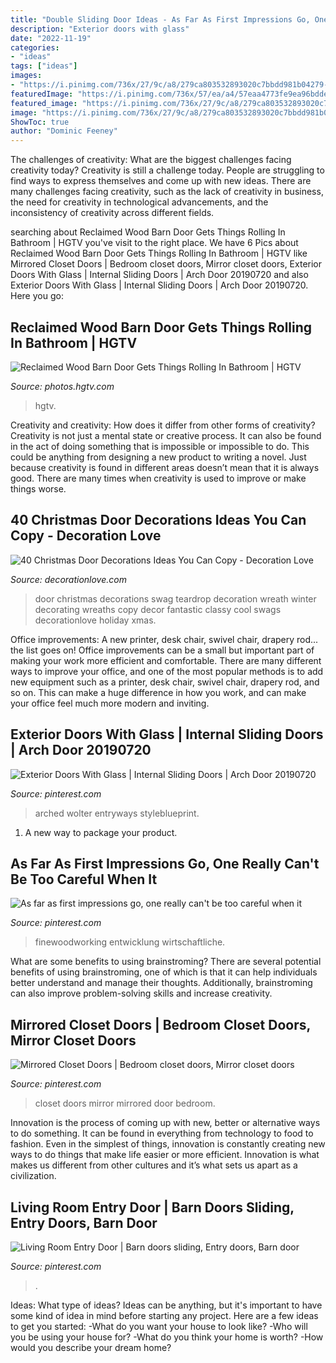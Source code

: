 ```yaml
---
title: "Double Sliding Door Ideas - As Far As First Impressions Go, One Really Can&#039;t Be Too Careful When It"
description: "Exterior doors with glass"
date: "2022-11-19"
categories:
- "ideas"
tags: ["ideas"]
images:
- "https://i.pinimg.com/736x/27/9c/a8/279ca803532893020c7bbdd981b04279--closet-mirror-mirrored-closet-doors.jpg"
featuredImage: "https://i.pinimg.com/736x/57/ea/a4/57eaa4773fe9ea96bdde44ff1d8497f2.jpg"
featured_image: "https://i.pinimg.com/736x/27/9c/a8/279ca803532893020c7bbdd981b04279--closet-mirror-mirrored-closet-doors.jpg"
image: "https://i.pinimg.com/736x/27/9c/a8/279ca803532893020c7bbdd981b04279--closet-mirror-mirrored-closet-doors.jpg"
ShowToc: true
author: "Dominic Feeney"
---
```



The challenges of creativity: What are the biggest challenges facing creativity today?
Creativity is still a challenge today. People are struggling to find ways to express themselves and come up with new ideas. There are many challenges facing creativity, such as the lack of creativity in business, the need for creativity in technological advancements, and the inconsistency of creativity across different fields.

	

		
searching about Reclaimed Wood Barn Door Gets Things Rolling In Bathroom | HGTV you've visit to the right place. We have 6 Pics about Reclaimed Wood Barn Door Gets Things Rolling In Bathroom | HGTV like Mirrored Closet Doors | Bedroom closet doors, Mirror closet doors, Exterior Doors With Glass | Internal Sliding Doors | Arch Door 20190720 and also Exterior Doors With Glass | Internal Sliding Doors | Arch Door 20190720. Here you go:
		
    
## Reclaimed Wood Barn Door Gets Things Rolling In Bathroom | HGTV

<img loading=lazy src="https://hgtvhome.sndimg.com/content/dam/images/hgtv/fullset/2015/8/13/0/Pure-Design-Interiors_Rosenberg-Residence_10.jpg.rend.hgtvcom.616.924.suffix/1439484732191.jpeg" onerror="this.onerror=null;this.src='https://tse1.mm.bing.net/th?id=OIP.Gn5J3duhWD01IgkDzv1UHwHaLH&amp;pid=15.1';" alt="Reclaimed Wood Barn Door Gets Things Rolling In Bathroom | HGTV">

_Source: photos.hgtv.com_

>hgtv. 

	

Creativity and creativity: How does it differ from other forms of creativity?
Creativity is not just a mental state or creative process. It can also be found in the act of doing something that is impossible or impossible to do. This could be anything from designing a new product to writing a novel. Just because creativity is found in different areas doesn’t mean that it is always good. There are many times when creativity is used to improve or make things worse.

    
## 40 Christmas Door Decorations Ideas You Can Copy - Decoration Love

<img loading=lazy src="http://www.decorationlove.com/wp-content/uploads/2016/08/Christmas-Teardrop-Door-Swag.jpg" onerror="this.onerror=null;this.src='https://tse4.mm.bing.net/th?id=OIP.ZyJYEFM6IGxMo8y2jc4F0gHaJ3&amp;pid=15.1';" alt="40 Christmas Door Decorations Ideas You Can Copy - Decoration Love">

_Source: decorationlove.com_

>door christmas decorations swag teardrop decoration wreath winter decorating wreaths copy decor fantastic classy cool swags decorationlove holiday xmas. 

	

Office improvements: A new printer, desk chair, swivel chair, drapery rod... the list goes on!
Office improvements can be a small but important part of making your work more efficient and comfortable. There are many different ways to improve your office, and one of the most popular methods is to add new equipment such as a printer, desk chair, swivel chair, drapery rod, and so on. This can make a huge difference in how you work, and can make your office feel much more modern and inviting.

    
## Exterior Doors With Glass | Internal Sliding Doors | Arch Door 20190720

<img loading=lazy src="https://i.pinimg.com/736x/7c/ea/7b/7cea7bc69f82bb4506520502fbd8ed7b.jpg" onerror="this.onerror=null;this.src='https://tse2.mm.bing.net/th?id=OIP.X80ixPNCQSWcZxh6-gMlowHaLH&amp;pid=15.1';" alt="Exterior Doors With Glass | Internal Sliding Doors | Arch Door 20190720">

_Source: pinterest.com_

>arched wolter entryways styleblueprint. 

	

1. A new way to package your product.

    
## As Far As First Impressions Go, One Really Can&#039;t Be Too Careful When It

<img loading=lazy src="https://i.pinimg.com/736x/43/64/4d/43644d43e4b42bc80cb78d4e03ca2b95.jpg" onerror="this.onerror=null;this.src='https://tse1.mm.bing.net/th?id=OIP.yiln7eL-LveDxXkhH9PmWQHaLH&amp;pid=15.1';" alt="As far as first impressions go, one really can&#039;t be too careful when it">

_Source: pinterest.com_

>finewoodworking entwicklung wirtschaftliche. 

	

What are some benefits to using brainstroming?
There are several potential benefits of using brainstroming, one of which is that it can help individuals better understand and manage their thoughts. Additionally, brainstroming can also improve problem-solving skills and increase creativity.

    
## Mirrored Closet Doors | Bedroom Closet Doors, Mirror Closet Doors

<img loading=lazy src="https://i.pinimg.com/736x/27/9c/a8/279ca803532893020c7bbdd981b04279--closet-mirror-mirrored-closet-doors.jpg" onerror="this.onerror=null;this.src='https://tse3.mm.bing.net/th?id=OIP.9uOT37v2UyIwTPIXLO1aSwHaNK&amp;pid=15.1';" alt="Mirrored Closet Doors | Bedroom closet doors, Mirror closet doors">

_Source: pinterest.com_

>closet doors mirror mirrored door bedroom. 

	

Innovation is the process of coming up with new, better or alternative ways to do something. It can be found in everything from technology to food to fashion. Even in the simplest of things, innovation is constantly creating new ways to do things that make life easier or more efficient. Innovation is what makes us different from other cultures and it’s what sets us apart as a civilization.

    
## Living Room Entry Door | Barn Doors Sliding, Entry Doors, Barn Door

<img loading=lazy src="https://i.pinimg.com/736x/57/ea/a4/57eaa4773fe9ea96bdde44ff1d8497f2.jpg" onerror="this.onerror=null;this.src='https://tse2.mm.bing.net/th?id=OIP.yEDgk-9sFhTqI_-MfXgbLgHaJ4&amp;pid=15.1';" alt="Living Room Entry Door | Barn doors sliding, Entry doors, Barn door">

_Source: pinterest.com_

>. 

	

Ideas: What type of ideas?
Ideas can be anything, but it's important to have some kind of idea in mind before starting any project. Here are a few ideas to get you started: 
-What do you want your house to look like? 
-Who will you be using your house for? 
-What do you think your home is worth? 
-How would you describe your dream home?

